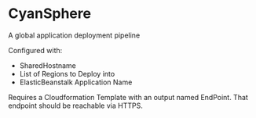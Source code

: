 # CyanSphere
A global application deployment pipeline

Configured with: 
 - SharedHostname
 - List of Regions to Deploy into
 - ElasticBeanstalk Application Name

Requires a Cloudformation Template with an output named EndPoint. That endpoint should be reachable via HTTPS.
